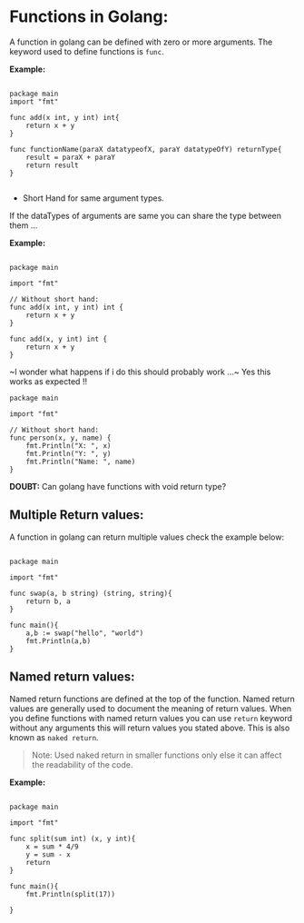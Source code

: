 # Functions in Golang: 

A function in golang can be defined with zero or more arguments. The keyword used to define functions is `func`.

**Example:**

``` golang 

package main 
import "fmt"

func add(x int, y int) int{
	return x + y
}

func functionName(paraX datatypeofX, paraY datatypeOfY) returnType{
	result = paraX + paraY 
	return result
}


```

* Short Hand for same argument types. 

If the dataTypes of arguments are same you can share the type between them ... 

**Example:**

``` golang

package main

import "fmt"

// Without short hand:
func add(x int, y int) int {
	return x + y
}

func add(x, y int) int {
	return x + y
}

```

~I wonder what happens if i do this should probably work ...~
Yes this works as expected !!


```
package main

import "fmt"

// Without short hand:
func person(x, y, name) {
	fmt.Println("X: ", x) 
	fmt.Println("Y: ", y) 
	fmt.Println("Name: ", name) 
}

```
**DOUBT:** Can golang have functions with void return type?


## Multiple Return values: 

A function in golang can return multiple values check the example below:

``` golang

package main 

import "fmt"

func swap(a, b string) (string, string){
	return b, a
}

func main(){
	a,b := swap("hello", "world")
	fmt.Println(a,b)
}

```

## Named return values: 

Named return functions are defined at the top of the function.
Named return values are generally used to document the meaning of return values. When you define functions with named return values you can use `return` keyword without any arguments this will return values you stated above. This is also known as `naked return`. 

> Note: Used naked return in smaller functions only else it can affect the readability of the code.

**Example:**

``` golang

package main

import "fmt"

func split(sum int) (x, y int){
	x = sum * 4/9
	y = sum - x
	return 
}

func main(){
	fmt.Println(split(17))

}

```











